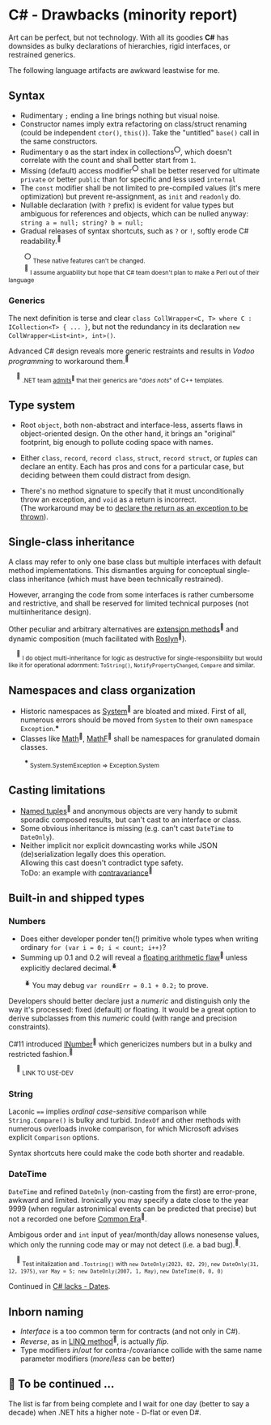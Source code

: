 # C# - Drawbacks (minority report)

Art can be perfect, but not technology. With all its goodies __C#__ has downsides as bulky declarations of hierarchies, rigid interfaces, or restrained generics.

The following language artifacts are awkward leastwise for me. 

## Syntax

- Rudimentary `;` ending a line brings nothing but visual noise.
- Constructor names imply extra refactoring on class/struct renaming (could be independent `ctor()`, `this()`). Take the "untitled" `base()` call in the same constructors.
- Rudimentary `0` as the start index in collections<sup>:o:</sup>, which doesn't correlate with the count and shall better start from `1`.
- Missing (default) access modifier<sup>:o:</sup> shall be better reserved for ultimate `private` or better `public` than for specific and less used `internal`
- The `const` modifier shall be not limited to pre-compiled values (it's mere optimization) but prevent re-assignment, as `init` and `readonly` do.
- Nullable declaration (with `?` prefix) is evident for value types but ambiguous for references and objects, which can be nulled anyway:\
`string a = null; string? b = null;`
- Gradual releases of syntax shortcuts, such as `?` or `!`, softly erode C# readability.<sup>🙋</sup>

&nbsp;&nbsp;&nbsp;&nbsp;&nbsp;&nbsp;&nbsp;&nbsp;<sup>:o:</sup> <sub>These native features can't be changed.</sub>\
&nbsp;&nbsp;&nbsp;&nbsp;&nbsp;&nbsp;&nbsp;&nbsp;<sup>:raising_hand:</sup>&nbsp;<sub>I assume arguability but hope that C# team doesn't plan to make a Perl out of their language</sub>
  
### Generics

The next definition is terse and clear `class CollWrapper<C, T> where C : ICollection<T> { ... }`, but not the redundancy in its declaration `new CollWrapper<List<int>, int>()`.

Advanced C# design reveals more generic restraints and results in *Vodoo programming* to workaround them.<sup>🙋</sup>

&nbsp;&nbsp;&nbsp;&nbsp;<sup>:raising_hand:</sup>&nbsp;<sub>.NET team [admits](https://learn.microsoft.com/en-us/dotnet/csharp/programming-guide/generics/differences-between-cpp-templates-and-csharp-generics)<sup>:link:</sup> that their generics are "_does nots_" of C++ templates.</sub>

## Type system
  
- Root `object`, both non-abstract and interface-less, asserts flaws in object-oriented design. On the other hand, it brings an "original" footprint, big enough to pollute coding space with names.

- Either `class`, `record`, `record class`, `struct`, `record struct`, or *tuples* can declare an entity. Each has pros and cons for a particular case, but deciding between them could distract from design.

- There's no method signature to specify that it must unconditionally throw an exception, and `void` as a return is incorrect.\
(The workaround may be to [declare the return as an exception to be thrown](../b.deduced/cs-hints.md#Gimmicks)).

## Single-class inheritance

A class may refer to only one base class but multiple interfaces with default method implementations. This dismantles arguing for conceptual single-class inheritance (which must have been technically restrained).

However, arranging the code from some interfaces is rather cumbersome and restrictive, and shall be reserved for limited technical purposes (not multiinheritance design).

Other peculiar and arbitrary alternatives are [extension methods](https://docs.microsoft.com/en-us/dotnet/csharp/programming-guide/classes-and-structs/extension-methods)<sup>:link:</sup> and dynamic composition (much facilitated with [Roslyn](https://weblog.west-wind.com/posts/2022/Jun/07/Runtime-CSharp-Code-Compilation-Revisited-for-Roslyn)<sup>:link:</sup>).

&nbsp;&nbsp;&nbsp;&nbsp;<sup>🙋</sup> <sub>I do object multi-inheritance for logic as destructive for single-responsibility but would like it for operational adornment: `ToString()`, `NotifyPropertyChanged`, `Compare` and similar.</sub>

## Namespaces and class organization

* Historic namespaces as [System](https://learn.microsoft.com/en-us/dotnet/api/system)<sup>🔗</sup> are bloated and mixed.
First of all, numerous errors should be moved from `System` to their own `namespace Exception`.__*__
* Classes like [Math](https://docs.microsoft.com/en-us/dotnet/api/system.math)<sup>🔗</sup>, [MathF](https://docs.microsoft.com/en-us/dotnet/api/system.mathf)<sup>:link:</sup> shall be namespaces for granulated domain classes.

&nbsp;&nbsp;&nbsp;&nbsp;&nbsp;&nbsp;&nbsp;&nbsp;__*__<sub> System.SystemException => Exception.System</sub>

## Casting limitations

- [Named tuples](https://docs.microsoft.com/en-us/archive/msdn-magazine/2017/august/essential-net-csharp-7-0-tuples-explained)<sup>:link:</sup> and anonymous objects are very handy to submit sporadic composed results, but can't cast to an interface or class.
- Some obvious inheritance is missing (e.g. can't cast `DateTime` to `DateOnly`).
- Neither implicit nor explicit downcasting works while JSON (de)serialization legally does this operation.\
Allowing this cast doesn't contradict type safety.\
ToDo: an example with [contravariance](https://learn.microsoft.com/en-us/dotnet/standard/generics/covariance-and-contravariance)<sup>:link:</sup>

## Built-in and shipped types 

### Numbers
  
- Does either developer ponder ten(!) primitive whole types when writing ordinary `for (var i = 0; i < count; i++)`?
- Summing up 0.1 and 0.2 will reveal a [floating arithmetic flaw](https://docs.oracle.com/cd/E19957-01/806-3568/ncg_goldberg.html)<sup>:link:</sup> unless explicitly declared decimal.<sup>🪲</sup>

&nbsp;&nbsp;&nbsp;&nbsp;&nbsp;&nbsp;&nbsp;&nbsp;<sup>🪲</sup> You may debug `var roundErr = 0.1 + 0.2;` to prove.

Developers should better declare just a *numeric* and distinguish only the way it's processed: fixed (default) or floating. It would be a great option to derive subclasses from this _numeric_ could (with range and precision constraints).

C#11 introduced [INumber](https://learn.microsoft.com/en-us/dotnet/api/system.numerics.inumber-1)<sup>:link:</sup> which genericizes numbers but in a bulky and restricted fashion.<sup>🙋</sup>

&nbsp;&nbsp;&nbsp;&nbsp;<sup>🙋</sup> <sub>LINK TO USE-DEV</sub>

### String

Laconic `==` implies _ordinal_ _case-sensitive_ comparison while `String.Compare()` is bulky and turbid.
`IndexOf` and other methods with numerous overloads invoke comparison, for which Microsoft advises explicit `Comparison` options.

Syntax shortcuts here could make the code both shorter and readable.

### DateTime

`DateTime` and refined `DateOnly` (non-casting from the first) are error-prone, awkward and limited. 
Ironically you may specify a date close to the year 9999 (when regular astronimical events can be predicted that precise) but not a recorded one before [Common Era](https://en.wikipedia.org/wiki/Common_Era)<sup>🔗</sup>.

Ambigous order and `int` input of year/month/day allows nonesense values, which only the running code may or may not detect (i.e. a bad bug).<sup>🐛</sup>.

&nbsp;&nbsp;&nbsp;&nbsp;<sup>🐛</sup> <sub>Test initalization and `.Tostring()` with `new DateOnly(2023, 02, 29)`, `new DateOnly(31, 12, 1975)`, `var May = 5; new DateOnly(2007, 1, May)`, `new DateTime(0, 0, 0)`</sub>

Continued in [C# lacks - Dates](cs-lacks.md#Dates).

## Inborn naming

-  *Interface* is a too common term for contracts (and not only in C#).
- *Reverse*, as in [LINQ method](https://learn.microsoft.com/de-de/dotnet/api/system.linq.enumerable.reverse)<sup>:link:</sup>, is actually *flip*.
- Type modifiers _in_/_out_ for contra-/covariance collide with the same name parameter modifiers (_more_/_less_ can be better)

## 🚧 To be continued ...

The list is far from being complete and I wait for one day (better to say a decade) when .NET hits a higher note - D-flat or even D#.
